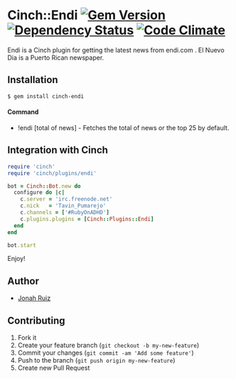 Cinch::Endi [![Gem Version](https://badge.fury.io/rb/cinch-endi.png)](http://badge.fury.io/rb/cinch-endi) [![Dependency Status](https://gemnasium.com/jonahoffline/cinch-endi.png)](https://gemnasium.com/jonahoffline/cinch-endi) [![Code Climate](https://codeclimate.com/github/jonahoffline/cinch-endi.png)](https://codeclimate.com/github/jonahoffline/cinch-endi)
=================

Endi is a Cinch plugin for getting the latest news from endi.com .
El Nuevo Dia is a Puerto Rican newspaper.

Installation
---------------------

    $ gem install cinch-endi

#### Command ####

  * !endi [total of news]  - Fetches the total of news or the top 25 by default.

## Integration with Cinch ##

```ruby
require 'cinch'
require 'cinch/plugins/endi'

bot = Cinch::Bot.new do
  configure do |c|
    c.server = 'irc.freenode.net'
    c.nick   = 'Tavin_Pumarejo'
    c.channels = ['#RubyOnADHD']
    c.plugins.plugins = [Cinch::Plugins::Endi]
  end
end

bot.start
```

Enjoy!

## Author
  * [Jonah Ruiz](http://www.pixelhipsters.com)

## Contributing

1. Fork it
2. Create your feature branch (`git checkout -b my-new-feature`)
3. Commit your changes (`git commit -am 'Add some feature'`)
4. Push to the branch (`git push origin my-new-feature`)
5. Create new Pull Request
